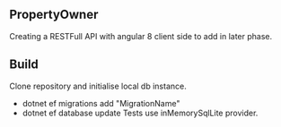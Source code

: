 ## PropertyOwner
Creating a RESTFull API with angular 8 client side to add in later phase.

## Build
Clone repository and initialise local db instance.
 - dotnet ef migrations add "MigrationName"
 - dotnet ef database update
 Tests use inMemorySqlLite provider.
